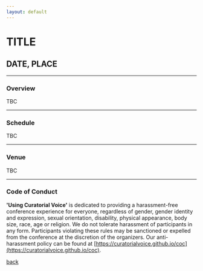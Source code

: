 ```yaml
---
layout: default
---
```


# TITLE

## DATE, PLACE

______
### Overview

TBC

______
### Schedule

TBC

______
### Venue

TBC

______
### Code of Conduct

**'Using Curatorial Voice'** is dedicated to providing a harassment-free conference experience for everyone, regardless of gender, gender identity and expression, sexual orientation, disability, physical appearance, body size, race, age or religion. We do not tolerate harassment of participants in any form. Participants violating these rules may be sanctioned or expelled from the conference at the discretion of the organizers. Our anti-harassment policy can be found at [https://curatorialvoice.github.io/coc](https://curatorialvoice.github.io/coc).

[back](./)
